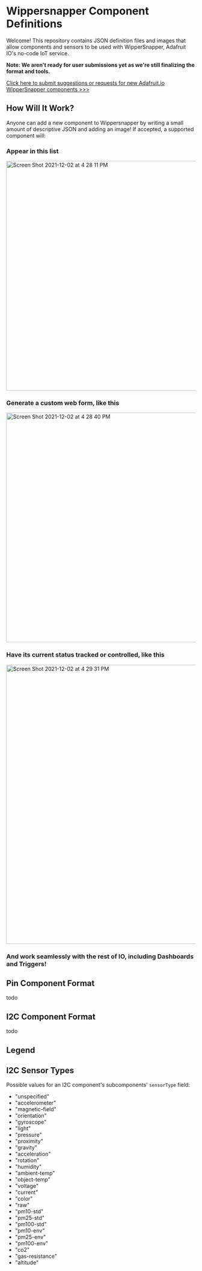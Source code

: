 # Wippersnapper Component Definitions

Welcome! This repository contains JSON definition files and images that allow components and sensors to be used with WipperSnapper, Adafruit IO's no-code IoT service.

**Note: We aren't ready for user submissions yet as we're still finalizing the format and tools.**

[Click here to submit suggestions or requests for new Adafruit.io WipperSnapper components >>>](https://github.com/adafruit/WipperSnapper_Components/issues/new/choose)

## How Will It Work?

Anyone can add a new component to Wippersnapper by writing a small amount of descriptive JSON and adding an image! If accepted, a supported component will:

### Appear in this list

<img width="611" alt="Screen Shot 2021-12-02 at 4 28 11 PM" src="https://user-images.githubusercontent.com/17697/144505905-1d1a34e0-df2b-4ee2-9dd2-309e389d14d5.png">

### Generate a custom web form, like this

<img width="611" alt="Screen Shot 2021-12-02 at 4 28 40 PM" src="https://user-images.githubusercontent.com/17697/144505968-e5a1385a-f73e-4948-8380-fee40945a38f.png">

### Have its current status tracked or controlled, like this

<img width="743" alt="Screen Shot 2021-12-02 at 4 29 31 PM" src="https://user-images.githubusercontent.com/17697/144506091-971ef397-63d2-4477-9ea8-b645896af07f.png">

### And work seamlessly with the rest of IO, including Dashboards and Triggers!

## Pin Component Format
todo

## I2C Component Format
todo

## Legend

## I2C Sensor Types

Possible values for an I2C component's subcomponents' `sensorType` field:

- "unspecified"
- "accelerometer"
- "magnetic-field"
- "orientation"
- "gyroscope"
- "light"
- "pressure"
- "proximity"
- "gravity"
- "acceleration"
- "rotation"
- "humidity"
- "ambient-temp"
- "object-temp"
- "voltage"
- "current"
- "color"
- "raw"
- "pm10-std"
- "pm25-std"
- "pm100-std"
- "pm10-env"
- "pm25-env"
- "pm100-env"
- "co2"
- "gas-resistance"
- "altitude"

